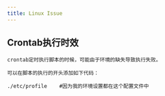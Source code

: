 ```yaml
---
title: Linux Issue
---
```


## Crontab执行时效

```
crontab定时执行脚本的时候，可能由于环境的缺失导致执行失败。

可以在脚本的执行的开头添加如下代码：

./etc/profile    #因为我的环境设置都在这个配置文件中

```
